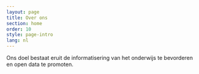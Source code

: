 ```yaml
---
layout: page
title: Over ons
section: home
order: 10
style: page-intro
lang: nl
---
```


Ons doel bestaat eruit de informatisering van het onderwijs te bevorderen en open data te promoten.
